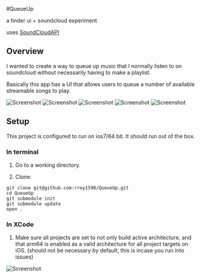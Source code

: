 #QueueUp

a tinder ui + soundcloud experiment

uses [SoundCloudAPI](https://raw.github.com/soundcloud/CocoaSoundCloudAPI/)

## Overview
I wanted to create a way to queue up music that I normally listen to on soundcloud without necessarily having to make a playlist.

Basically this app has a UI that allows users to queue a number of available streamable songs to play. 

![Screenshot](http://i.imgur.com/8at8bMp.png?1)
![Screenshot](http://i.imgur.com/j8kKpP2.png?1)
![Screenshot](http://i.imgur.com/3KBls1r.png?1)
![Screenshot](http://i.imgur.com/bfzZ16p.png?1)
![Screenshot](http://i.imgur.com/yTyG4s9.png?1)
## Setup

This project is configured to run on ios7/64 bit. It should run out of the box. 

### In terminal

1. Go to a working directory.

2. Clone:
```
git clone git@github.com:rroy1590/QueueUp.git
cd QueueUp
git submodule init
git submodule update
open .
```

### In XCode

1. Make sure all projects are set to not only build active architecture, and that arm64 is enabled as a valid architecture for all project targets on iOS. (should not be necessary by default, this is incase you run into issues)

![Screenshot](http://i.imgur.com/VLsaqm1.png)